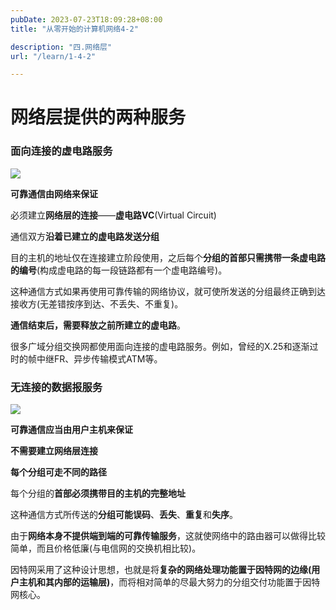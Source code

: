 ```yaml
---
pubDate: 2023-07-23T18:09:28+08:00
title: "从零开始的计算机网络4-2"

description: "四.网络层"
url: "/learn/1-4-2"

---
```


# 网络层提供的两种服务

### 面向连接的虚电路服务

![](https://img.0pt.im/computernet/4-2/4-2-1.png)

**可靠通信由网络来保证**

必须建立**网络层的连接**——**虚电路VC**(Virtual Circuit)

通信双方**沿着已建立的虚电路发送分组**

目的主机的地址仅在连接建立阶段使用，之后每个**分组的首部只需携带一条虚电路的编号**(构成虚电路的每一段链路都有一个虚电路编号)。

这种通信方式如果再使用可靠传输的网络协议，就可使所发送的分组最终正确到达接收方(无差错按序到达、不丢失、不重复)。

**通信结束后，需要释放之前所建立的虚电路**。

很多广域分组交换网都使用面向连接的虚电路服务。例如，曾经的X.25和逐渐过时的帧中继FR、异步传输模式ATM等。

### 无连接的数据报服务

![](https://img.0pt.im/computernet/4-2/4-2-2.png)

**可靠通信应当由用户主机来保证**

**不需要建立网络层连接**

**每个分组可走不同的路径**

每个分组的**首部必须携带目的主机的完整地址**

这种通信方式所传送的**分组可能误码**、**丢失**、**重复**和**失序**。

由于**网络本身不提供端到端的可靠传输服务**，这就使网络中的路由器可以做得比较简单，而且价格低廉(与电信网的交换机相比较)。

因特网采用了这种设计思想，也就是将**复杂的网络处理功能置于因特网的边缘(用户主机和其内部的运输层)**，而将相对简单的尽最大努力的分组交付功能置于因特网核心。
